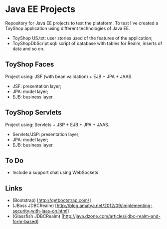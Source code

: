 Java EE Projects
===============

Repository for Java EE projects to test the plataform.
To test I've created a ToyShop application using different technologies of Java EE.

* ToyShop US.txt: user stories used of the features of the application;
* ToyShopDbScript.sql: script of database with tables for Realm, inserts of data and so on.


## ToyShop Faces ##
Project using: JSF (with bean validation) + EJB + JPA + JAAS.

* JSF: presentation layer;
* JPA: model layer;
* EJB: business layer.


## ToyShop Servlets ##
Project using: Servlets + JSP + EJB + JPA + JAAS.

* Servlets/JSP: presentation layer;
* JPA: model layer;
* EJB: business layer.



## To Do ##
* Include a support chat using WebSockets


## Links ##
* (Bootstrap) [http://getbootstrap.com/]
* (JBoss JDBCRealm) [http://blog.amatya.net/2012/09/implementing-security-with-jaas-on.html]
* (Glassfish JDBCRealm) [http://java.dzone.com/articles/jdbc-realm-and-form-based]

